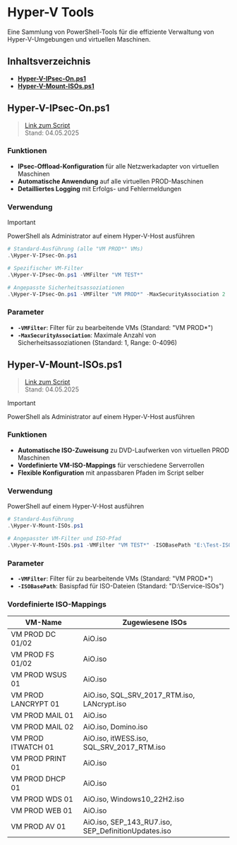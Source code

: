 # Hyper-V Tools

Eine Sammlung von PowerShell-Tools für die effiziente Verwaltung von Hyper-V-Umgebungen und virtuellen Maschinen.

## Inhaltsverzeichnis

- **[Hyper-V-IPsec-On.ps1](#hyper-v-ipsec-onps1)**
- **[Hyper-V-Mount-ISOs.ps1](#hyper-v-mount-isosps1)**

## Hyper-V-IPsec-On.ps1
> [Link zum Script](Hyper-V-IPsec-On.ps1)\
> Stand: 04.05.2025

### Funktionen
- **IPsec-Offload-Konfiguration** für alle Netzwerkadapter von virtuellen Maschinen
- **Automatische Anwendung** auf alle virtuellen PROD-Maschinen
- **Detailliertes Logging** mit Erfolgs- und Fehlermeldungen

### Verwendung

> [!IMPORTANT]  
> PowerShell als Administrator auf einem Hyper-V-Host ausführen

```powershell
# Standard-Ausführung (alle "VM PROD*" VMs)
.\Hyper-V-IPsec-On.ps1

# Spezifischer VM-Filter
.\Hyper-V-IPsec-On.ps1 -VMFilter "VM TEST*"

# Angepasste Sicherheitsassoziationen
.\Hyper-V-IPsec-On.ps1 -VMFilter "VM PROD*" -MaxSecurityAssociation 2
```

### Parameter
- **`-VMFilter`**: Filter für zu bearbeitende VMs (Standard: "VM PROD*")
- **`-MaxSecurityAssociation`**: Maximale Anzahl von Sicherheitsassoziationen (Standard: 1, Range: 0-4096)

## Hyper-V-Mount-ISOs.ps1
> [Link zum Script](Hyper-V-Mount-ISOs.ps1)\
> Stand: 04.05.2025

> [!IMPORTANT]  
> PowerShell als Administrator auf einem Hyper-V-Host ausführen

### Funktionen
- **Automatische ISO-Zuweisung** zu DVD-Laufwerken von virtuellen PROD Maschinen
- **Vordefinierte VM-ISO-Mappings** für verschiedene Serverrollen
- **Flexible Konfiguration** mit anpassbaren Pfaden im Script selber 

### Verwendung
PowerShell auf einem Hyper-V-Host ausführen

```powershell
# Standard-Ausführung
.\Hyper-V-Mount-ISOs.ps1

# Angepasster VM-Filter und ISO-Pfad
.\Hyper-V-Mount-ISOs.ps1 -VMFilter "VM TEST*" -ISOBasePath "E:\Test-ISOs"
```

### Parameter
- **`-VMFilter`**: Filter für zu bearbeitende VMs (Standard: "VM PROD*")
- **`-ISOBasePath`**: Basispfad für ISO-Dateien (Standard: "D:\Service-ISOs")

### Vordefinierte ISO-Mappings

| VM-Name | Zugewiesene ISOs |
|---------|------------------|
| VM PROD DC 01/02 | AiO.iso |
| VM PROD FS 01/02 | AiO.iso |
| VM PROD WSUS 01 | AiO.iso |
| VM PROD LANCRYPT 01 | AiO.iso, SQL_SRV_2017_RTM.iso, LANcrypt.iso |
| VM PROD MAIL 01 | AiO.iso |
| VM PROD MAIL 02 | AiO.iso, Domino.iso |
| VM PROD ITWATCH 01 | AiO.iso, itWESS.iso, SQL_SRV_2017_RTM.iso |
| VM PROD PRINT 01 | AiO.iso |
| VM PROD DHCP 01 | AiO.iso |
| VM PROD WDS 01 | AiO.iso, Windows10_22H2.iso |
| VM PROD WEB 01 | AiO.iso |
| VM PROD AV 01 | AiO.iso, SEP_143_RU7.iso, SEP_DefinitionUpdates.iso |
